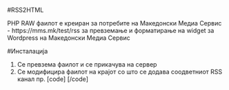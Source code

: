 #RSS2HTML
<p>PHP RAW фаилот е креиран за потребите на Македонски Медиа Сервис - https://mms.mk/test/rss за превземање и форматирање на widget за Wordpress на Македонски Медиа Сервис</p>

#Инсталација
1. Се превзема фаилот и се прикачува на сервер
2. Се модифицира фаилот на крајот со што се додава соодветниот RSS канал
  пр. [code]<?php
// output RSS feed to HTML
output_rss_feed('http://mms.mk/feed', 10, true, false, 200);
?>
[/code]
